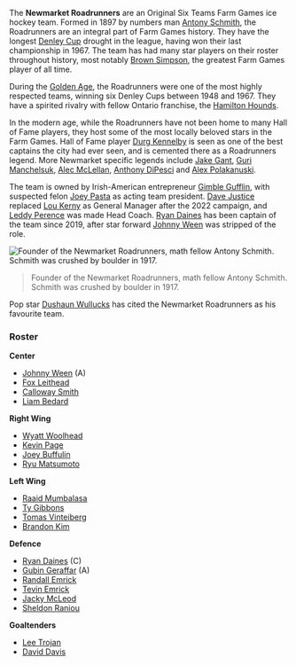 The **Newmarket Roadrunners** are an Original Six Teams Farm Games ice hockey team. Formed in 1897 by numbers man [Antony Schmith](#a), the Roadrunners are an integral part of Farm Games history. They have the longest [Denley Cup](denley_cup) drought in the league, having won their last championship in 1967. The team has had many star players on their roster throughout history, most notably [Brown Simpson](brown_simpson), the greatest Farm Games player of all time. 

During the [Golden Age](#a), the Roadrunners were one of the most highly respected teams, winning six Denley Cups between 1948 and 1967. They have a spirited rivalry with fellow Ontario franchise, the [Hamilton Hounds](hamilton_hounds). 

In the modern age, while the Roadrunners have not been home to many Hall of Fame players, they host some of the most locally beloved stars in the Farm Games. Hall of Fame player [Durg Kennelby](#a) is seen as one of the best captains the city had ever seen, and is cemented there as a Roadrunners legend. More Newmarket specific legends include [Jake Gant](jake_gant), [Guri Manchelsuk](guri_manchelsuk), [Alec McLellan](#a), [Anthony DiPesci](#a) and [Alex Polakanuski](#a). 

The team is owned by Irish-American entrepreneur [Gimble Gufflin](#a), with suspected felon [Joey Pasta](#a) as acting team president. [Dave Justice](#a) replaced [Lou Kerny](#a) as General Manager after the 2022 campaign, and [Leddy Perence](#a) was made Head Coach. [Ryan Daines](#a) has been captain of the team since 2019, after star forward [Johnny Ween](#a) was stripped of the role.  

![Founder of the Newmarket Roadrunners, math fellow Antony Schmith. Schmith was crushed by boulder in 1917.](file_antony_schmith_jpg)
> Founder of the Newmarket Roadrunners, math fellow Antony Schmith. Schmith was crushed by boulder in 1917.

Pop star [Dushaun Wullucks](#a) has cited the Newmarket Roadrunners as his favourite team.

### Roster ###
**Center**

- [Johnny Ween](#a) (A)
- [Fox Leithead](#a)
- [Calloway Smith](#a)
- [Liam Bedard](#a)

**Right Wing**

- [Wyatt Woolhead](#a)
- [Kevin Page](#a)
- [Joey Buffulin](#a)
- [Ryu Matsumoto](#a)

**Left Wing**

- [Raaid Mumbalasa](#a)
- [Ty Gibbons](#a)
- [Tomas Vinteiberg](#a)
- [Brandon Kim](#a)

**Defence**

- [Ryan Daines](#a) (C)
- [Gubin Geraffar](#a) (A)
- [Randall Emrick](#a)
- [Tevin Emrick](#a)
- [Jacky McLeod](#a)
- [Sheldon Raniou](#a)

**Goaltenders**

- [Lee Trojan](#a)
- [David Davis](#a)<br />